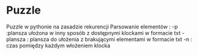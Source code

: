 # Puzzle
Puzzle w pythonie na zasadzie rekurencji
Parsowanie elementów : 
-p :plansza ułożona w inny sposób z dostępnymi klockami w formacie txt
-plansza : plansza do ułożenia z brakującymi elementami w formacie txt
-n : czas pomiędzy każdym włożeniem klocka
